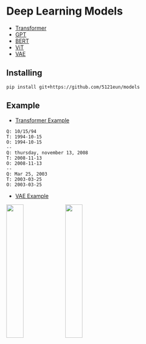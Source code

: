 # Deep Learning Models
- [Transformer](https://github.com/5121eun/models/blob/main/models/transformer.py)
- [GPT](https://github.com/5121eun/models/blob/main/models/gpt.py)
- [BERT](https://github.com/5121eun/models/blob/main/models/bert.py)
- [ViT](https://github.com/5121eun/models/blob/main/models/vit.py)
- [VAE](https://github.com/5121eun/dl/blob/main/models/vae.py)

## Installing
```
pip install git+https://github.com/5121eun/models
```

## Example
- [Transformer Example](https://github.com/5121eun/models/blob/main/models/transformer_example.ipynb)
```
Q: 10/15/94                     
T: 1994-10-15
O: 1994-10-15
--
Q: thursday, november 13, 2008  
T: 2008-11-13
O: 2008-11-13
--
Q: Mar 25, 2003                 
T: 2003-03-25
O: 2003-03-25
```
- [VAE Example](https://github.com/5121eun/models/blob/main/models/transformer_example.ipynb)

<img src="https://github.com/5121eun/dl/assets/121006954/c25a5eac-6d93-4027-ac58-5de66ab88fc0" width="30%" height="30%"/>
<img src="https://github.com/5121eun/dl/assets/121006954/f0ef7952-e836-46f0-bf21-fa3d2691890a" width="30%" height="30%"/>

